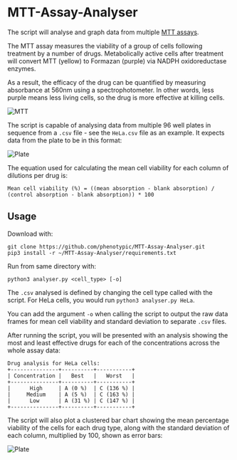 # MTT-Assay-Analyser

The script will analyse and graph data from multiple [MTT assays](https://en.wikipedia.org/wiki/MTT_assay).

The MTT assay measures the viability of a group of cells following treatment by a number of drugs. Metabolically active cells after treatment will convert MTT (yellow) to Formazan (purple) via NADPH oxidoreductase enzymes.

As a result, the efficacy of the drug can be quantified by measuring absorbance at 560nm using a spectrophotometer. In other words, less purple means less living cells, so the drug is more effective at killing cells.

![MTT](https://upload.wikimedia.org/wikipedia/commons/thumb/d/de/MTT_reaction.png/1600px-MTT_reaction.png)

The script is capable of analysing data from multiple 96 well plates in sequence from a `.csv` file - see the `HeLa.csv` file as an example. It expects data from the plate to be in this format:

![Plate](https://i.ibb.co/Y867wkv/Picture-1.png)

The equation used for calculating the mean cell viability for each column of dilutions per drug is:
```
Mean cell viability (%) = ((mean absorption - blank absorption) / (control absorption - blank absorption)) * 100
```

## Usage

Download with:
```
git clone https://github.com/phenotypic/MTT-Assay-Analyser.git
pip3 install -r ~/MTT-Assay-Analyser/requirements.txt
```

Run from same directory with:
```
python3 analyser.py <cell_type> [-o]
```

The `.csv` analysed is defined by changing the cell type called with the script. For HeLa cells, you would run `python3 analyser.py HeLa`.

You can add the argument `-o` when calling the script to output the raw data frames for mean cell viability and standard deviation to separate `.csv` files.

After running the script, you will be presented with an analysis showing the most and least effective drugs for each of the concentrations across the whole assay data:

```
Drug analysis for HeLa cells:
+---------------+----------+-----------+
| Concentration |   Best   |   Worst   |
+---------------+----------+-----------+
|      High     | A (0 %)  | C (136 %) |
|     Medium    | A (5 %)  | C (163 %) |
|      Low      | A (31 %) | C (147 %) |
+---------------+----------+-----------+
```

The script will also plot a clustered bar chart showing the mean percentage viability of the cells for each drug type, along with the standard deviation of each column, multiplied by 100, shown as error bars:

![Plate](https://i.ibb.co/m0X0myS/Figure-1.png)
